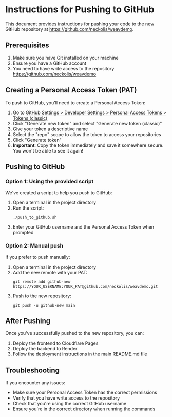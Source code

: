 # Instructions for Pushing to GitHub

This document provides instructions for pushing your code to the new GitHub repository at https://github.com/neckolis/weavdemo.

## Prerequisites

1. Make sure you have Git installed on your machine
2. Ensure you have a GitHub account
3. You need to have write access to the repository https://github.com/neckolis/weavdemo

## Creating a Personal Access Token (PAT)

To push to GitHub, you'll need to create a Personal Access Token:

1. Go to [GitHub Settings > Developer Settings > Personal Access Tokens > Tokens (classic)](https://github.com/settings/tokens)
2. Click "Generate new token" and select "Generate new token (classic)"
3. Give your token a descriptive name
4. Select the "repo" scope to allow the token to access your repositories
5. Click "Generate token"
6. **Important**: Copy the token immediately and save it somewhere secure. You won't be able to see it again!

## Pushing to GitHub

### Option 1: Using the provided script

We've created a script to help you push to GitHub:

1. Open a terminal in the project directory
2. Run the script:
   ```
   ./push_to_github.sh
   ```
3. Enter your GitHub username and the Personal Access Token when prompted

### Option 2: Manual push

If you prefer to push manually:

1. Open a terminal in the project directory
2. Add the new remote with your PAT:
   ```
   git remote add github-new https://YOUR_USERNAME:YOUR_PAT@github.com/neckolis/weavdemo.git
   ```
3. Push to the new repository:
   ```
   git push -u github-new main
   ```

## After Pushing

Once you've successfully pushed to the new repository, you can:

1. Deploy the frontend to Cloudflare Pages
2. Deploy the backend to Render
3. Follow the deployment instructions in the main README.md file

## Troubleshooting

If you encounter any issues:

- Make sure your Personal Access Token has the correct permissions
- Verify that you have write access to the repository
- Check that you're using the correct GitHub username
- Ensure you're in the correct directory when running the commands
